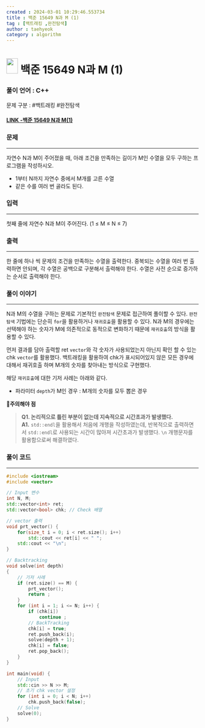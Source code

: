 ```yaml
---
created : 2024-03-01 10:29:46.553734
title : 백준 15649 N과 M (1)
tag : [백트래킹 ,완전탐색]
author : taehyeok
category : algorithm
---
```

# <img src="https://d2gd6pc034wcta.cloudfront.net/tier/8.svg" width="30" height="40"> 백준 15649 N과 M (1)

### 풀이 언어 : C++

문제 구분 : #백트래킹 #완전탐색
#### [LINK -백준 15649 N과 M(1)](https://www.acmicpc.net/problem/15649)

### 문제

<hr>


자연수 N과 M이 주어졌을 때, 아래 조건을 만족하는 길이가 M인 수열을 모두 구하는 프로그램을 작성하시오.
- 1부터 N까지 자연수 중에서 M개를 고른 수열
- 같은 수를 여러 번 골라도 된다.

### 입력

<hr>


첫째 줄에 자연수 N과 M이 주어진다. (1 ≤ M ≤ N ≤ 7)
### 출력

<hr>


한 줄에 하나 씩 문제의 조건을 만족하는 수열을 출력한다. 중복되는 수열을 여러 번 출력하면 안되며, 각 수열은 공백으로 구분해서 출력해야 한다. 수열은 사전 순으로 증가하는 순서로 출력해야 한다.

### 풀이 이야기

<hr>

N과 M의 수열을 구하는 문제로 기본적인 `완전탐색` 문제로 접근하여 풀이할 수 있다. `완전탐색` 기법에는 단순히 `for`을 활용하거나 `재귀호출`을 활용할 수 있다. N과 M의 경우에는 선택해야 하는 숫자가 M에 의존적으로 동적으로 변화하기 때문에 `재귀호출`의 방식을 활용할 수 있다.

먼저 결과를 담아 출력할 ret `vector`와 각 숫자가 사용되었는지 아닌지 확인 할 수 있는 chk `vector`를 활용했다. 백트래킹을 활용하여 chk가 표시되어있지 않은 모든 경우에 대해서 재귀호출 하며 M개의 숫자를 찾아내는 방식으로 구현했다.

해당 `재귀호출`에 대한 기저 사례는 아래와 같다.
- 파라미터 `depth`가 M인 경우 : M개의 숫자를 모두 뽑은 경우

**🚨주의해야 점**
> **Q1. 논리적으로 틀린 부분이 없는데 지속적으로 시간초과가 발생했다.**  
> **A1.** `std::endl`을 활용해서 처음에 개행을 작성하였는데, 반복적으로 출력하면서 `std::endl`로 사용되는 시간이 많아져 시간초과가 발생했다. `\n` 개행문자를 활용함으로써 해결하였다.


### 풀이 코드

<hr>


``` c++
#include <iostream>
#include <vector>

// Input 변수
int N, M;
std::vector<int> ret;
std::vector<bool> chk; // Check 배열

// vector 출력
void prt_vector() {
	for(size_t i = 0; i < ret.size(); i++)
		std::cout << ret[i] << " ";
	std::cout << "\n";
}

// Backtracking
void solve(int depth)
{
	// 기저 사례
	if (ret.size() == M) {
		prt_vector();
		return ;
	}
	for (int i = 1; i <= N; i++) {
		if (chk[i])
			continue ;
		// BackTracking
		chk[i] = true;
		ret.push_back(i);
		solve(depth + 1);
		chk[i] = false;
		ret.pop_back();
	}
}

int main(void) {
	// Input
	std::cin >> N >> M;
	// 초기 chk vector 설정
	for (int i = 0; i < N; i++)
		chk.push_back(false);
	// Solve
	solve(0);
}
```
